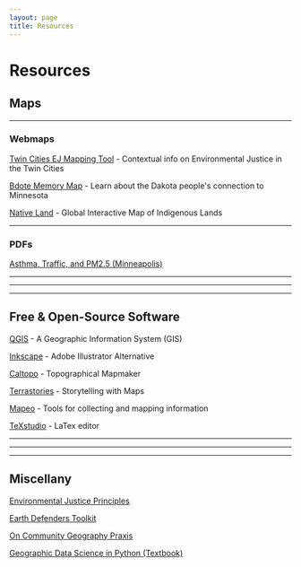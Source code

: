 ```yaml
---
layout: page
title: Resources
---
```


# Resources

## Maps

---

### Webmaps

[Twin Cities EJ Mapping Tool](https://ceed.org/environmental-justice-mapping-tool/) - Contextual info on Environmental Justice in the Twin Cities

[Bdote Memory Map](https://bdotememorymap.org/) - Learn about the Dakota people's connection to Minnesota

[Native Land](https://native-land.ca/) - Global Interactive Map of Indigenous Lands

---

### PDFs

[Asthma, Traffic, and PM2.5 (Minneapolis)](https://drive.google.com/file/d/1aWDIyNTKKsGSz-knAG8HgSKsMR_LeVHA/view?usp=drive_link)

---
---
---

## Free & Open-Source Software

[QGIS](https://qgis.org/) - A Geographic Information System (GIS)

[Inkscape](https://inkscape.org/) - Adobe Illustrator Alternative

[Caltopo](https://caltopo.com/map.html) - Topographical Mapmaker

[Terrastories](https://terrastories.app/) - Storytelling with Maps

[Mapeo](https://www.digital-democracy.org/mapeo) - Tools for collecting and mapping information

[TeXstudio](https://www.texstudio.org/) - LaTex editor

<!--## Datasets

[Minneapolis](https://drive.google.com/drive/folders/1svY_VcPIVGw8VeIzhm3e698k56BvJz2p?usp=sharing)-->

---
---
---
## Miscellany

[Environmental Justice Principles](https://www.ejnet.org/ej/principles.html)

[Earth Defenders Toolkit](https://www.earthdefenderstoolkit.com/)

[On Community Geography Praxis](https://experts.umn.edu/en/publications/mapping-a-path-towards-equity-reflections-on-a-co-creative-commun)

[Geographic Data Science in Python (Textbook)](https://geographicdata.science/book/intro.html)
